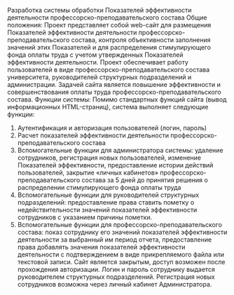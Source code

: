 Разработка системы обработки Показателей эффективности деятельности профессорско-преподавательского состава
Общие положения:
Проект представляет собой web-сайт для размещения Показателей эффективности деятельности профессорско-преподавательского состава, контроля объективности заполнения значений этих Показателей и для распределения стимулирующего фонда оплаты труда с учетом утвержденных Показателей эффективности деятельности.  Проект обеспечивает работу пользователей в виде профессорско-преподавательского состава университета, руководителей структурных подразделений и администрации. Задачей сайта является повышение эффективности и совершенствования оплаты труда профессорско-преподавательского состава.
Функции системы: 
Помимо стандартных функций сайта (вывод информационных HTML-страниц), система выполняет следующие функции:
1.	Аутентификация и авторизация пользователей (логин, пароль)
2.	Расчет показателей эффективности деятельности профессорско-преподавательского состава
3.	Вспомогательные функции для администратора системы: удаление сотрудников, регистрация новых пользователей, изменение Показателей эффективности, предоставление истории действий пользователей, закрытие «личных кабинетов» профессорско-преподавательского состава за 5 дней до принятия решения о распределении стимулирующего фонда оплаты труда
4.	Вспомогательные функции для руководителей структурных подразделений: предоставление права ставить пометку о недействительности значений показателей эффективности сотрудников с указанием причины пометки.
5.	Вспомогательные функции для профессорско-преподавательского состава: показ сотруднику его значений показателей эффективности деятельности за выбранный им период отчета, предоставление права добавлять значения показателей эффективности деятельности с подтверждением в виде прикрепляемого файла или текстовой записи.
Сайт является закрытым, доступ возможен после прохождения авторизации. Логин и пароль сотруднику выдается руководителем структурных подразделений. Регистрация новых сотрудников возможна через личный кабинет Администратора.
